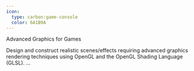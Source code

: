 ```yaml
---
icon:
  type: carbon:game-console
  color: 6A1B9A
---
```

Advanced Graphics for Games

Design and construct realistic scenes/effects requiring advanced graphics rendering techniques using OpenGL and the OpenGL Shading Language (GLSL). ... 
